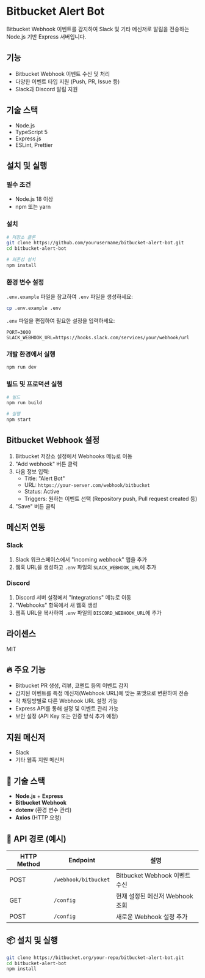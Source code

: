 # Bitbucket Alert Bot

Bitbucket Webhook 이벤트를 감지하여 Slack 및 기타 메신저로 알림을 전송하는 Node.js 기반 Express 서버입니다.

## 기능

- Bitbucket Webhook 이벤트 수신 및 처리
- 다양한 이벤트 타입 지원 (Push, PR, Issue 등)
- Slack과 Discord 알림 지원

## 기술 스택

- Node.js
- TypeScript 5
- Express.js
- ESLint, Prettier

## 설치 및 실행

### 필수 조건

- Node.js 18 이상
- npm 또는 yarn

### 설치

```bash
# 저장소 클론
git clone https://github.com/yourusername/bitbucket-alert-bot.git
cd bitbucket-alert-bot

# 의존성 설치
npm install
```

### 환경 변수 설정

`.env.example` 파일을 참고하여 `.env` 파일을 생성하세요:

```bash
cp .env.example .env
```

`.env` 파일을 편집하여 필요한 설정을 입력하세요:

```
PORT=3000
SLACK_WEBHOOK_URL=https://hooks.slack.com/services/your/webhook/url
```

### 개발 환경에서 실행

```bash
npm run dev
```

### 빌드 및 프로덕션 실행

```bash
# 빌드
npm run build

# 실행
npm start
```

## Bitbucket Webhook 설정

1. Bitbucket 저장소 설정에서 Webhooks 메뉴로 이동
2. "Add webhook" 버튼 클릭
3. 다음 정보 입력:
   - Title: "Alert Bot"
   - URL: `https://your-server.com/webhook/bitbucket`
   - Status: Active
   - Triggers: 원하는 이벤트 선택 (Repository push, Pull request created 등)
4. "Save" 버튼 클릭

## 메신저 연동

### Slack

1. Slack 워크스페이스에서 "incoming webhook" 앱을 추가
2. 웹훅 URL을 생성하고 `.env` 파일의 `SLACK_WEBHOOK_URL`에 추가

### Discord

1. Discord 서버 설정에서 "Integrations" 메뉴로 이동
2. "Webhooks" 항목에서 새 웹훅 생성
3. 웹훅 URL을 복사하여 `.env` 파일의 `DISCORD_WEBHOOK_URL`에 추가

## 라이센스

MIT

## 🔥 주요 기능
- Bitbucket PR 생성, 리뷰, 코멘트 등의 이벤트 감지
- 감지된 이벤트를 특정 메신저(Webhook URL)에 맞는 포맷으로 변환하여 전송
- 각 채팅방별로 다른 Webhook URL 설정 가능
- Express API를 통해 설정 및 이벤트 관리 가능
- 보안 설정 (API Key 또는 인증 방식 추가 예정)

## 지원 메신저
- Slack
- 기타 웹훅 지원 메신저

## 🚀 기술 스택
- **Node.js** + **Express**
- **Bitbucket Webhook**
- **dotenv** (환경 변수 관리)
- **Axios** (HTTP 요청)

## 📌 API 경로 (예시)
| HTTP Method | Endpoint                  | 설명 |
|------------|---------------------------|------|
| POST       | `/webhook/bitbucket`       | Bitbucket Webhook 이벤트 수신 |
| GET        | `/config`                  | 현재 설정된 메신저 Webhook 조회 |
| POST       | `/config`                   | 새로운 Webhook 설정 추가 |

## 📦 설치 및 실행
```sh
git clone https://bitbucket.org/your-repo/bitbucket-alert-bot.git
cd bitbucket-alert-bot
npm install
